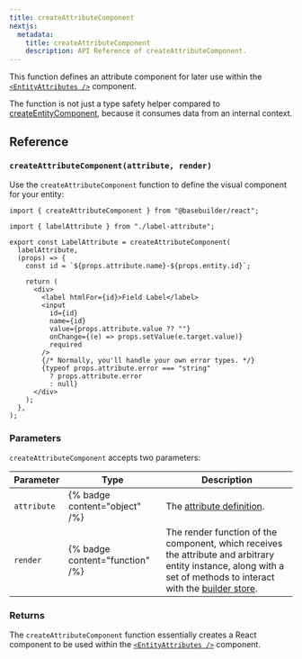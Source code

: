 ```yaml
---
title: createAttributeComponent
nextjs:
  metadata:
    title: createAttributeComponent
    description: API Reference of createAttributeComponent.
---
```


This function defines an attribute component for later use within the [`<EntityAttributes />`](/docs/api/react/entity-attributes) component.

The function is not just a type safety helper compared to [createEntityComponent](/docs/api/react/create-entity-component), because it consumes data from an internal context.

## Reference

### `createAttributeComponent(attribute, render)`

Use the `createAttributeComponent` function to define the visual component for your entity:

```tsx
import { createAttributeComponent } from "@basebuilder/react";

import { labelAttribute } from "./label-attribute";

export const LabelAttribute = createAttributeComponent(
  labelAttribute,
  (props) => {
    const id = `${props.attribute.name}-${props.entity.id}`;

    return (
      <div>
        <label htmlFor={id}>Field Label</label>
        <input
          id={id}
          name={id}
          value={props.attribute.value ?? ""}
          onChange={(e) => props.setValue(e.target.value)}
          required
        />
        {/* Normally, you'll handle your own error types. */}
        {typeof props.attribute.error === "string"
          ? props.attribute.error
          : null}
      </div>
    );
  },
);
```

### Parameters

`createAttributeComponent` accepts two parameters:

| Parameter   | Type                            | Description                                                                                                                                                                                            |
| ----------- | ------------------------------- | ------------------------------------------------------------------------------------------------------------------------------------------------------------------------------------------------------ |
| `attribute` | {% badge content="object" /%}   | The [attribute definition](/docs/api/create-attribute).                                                                                                                                                |
| `render`    | {% badge content="function" /%} | The render function of the component, which receives the attribute and arbitrary entity instance, along with a set of methods to interact with the [builder store](/docs/api/react/use-builder-store). |

### Returns

The `createAttributeComponent` function essentially creates a React component to be used within the [`<EntityAttributes />`](/docs/api/react/entity-attributes) component.
